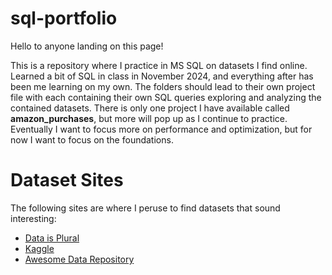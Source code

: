 # sql-portfolio
Hello to anyone landing on this page!

This is a repository where I practice in MS SQL on datasets I find online. Learned a bit of SQL in class in November 2024, and everything after has been me learning on my own. The folders should lead to their own project file with each containing their own SQL queries exploring and analyzing the contained datasets. There is only one project I have available called **amazon_purchases**, but more will pop up as I continue to practice. Eventually I want to focus more on performance and optimization, but for now I want to focus on the foundations.

# Dataset Sites
The following sites are where I peruse to find datasets that sound interesting:
- [Data is Plural](https://www.data-is-plural.com/archive/)
- [Kaggle](https://www.kaggle.com/)
- [Awesome Data Repository](https://github.com/awesomedata/awesome-public-datasets)
